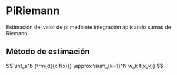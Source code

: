 # PiRiemann
Estimación del valor de pi mediante integración aplicando sumas de Riemann

## Método de estimación

$$
\int_a^b {\rm{d{{x f(x)}} \approx \sum_{k=1}^N w_k f(x_k)}
$$
